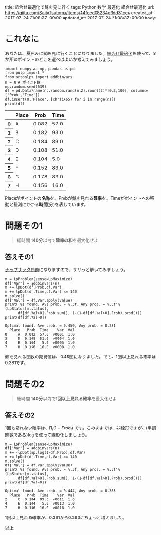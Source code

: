 title: 組合せ最適化で鯨を見に行く
tags: Python 数学 最適化 組合せ最適化
url: https://qiita.com/SaitoTsutomu/items/44fced08234d3dd31ce4
created_at: 2017-07-24 21:08:37+09:00
updated_at: 2017-07-24 21:08:37+09:00
body:

# これなに
あなたは、夏休みに鯨を見に行くことになりました。[組合せ最適化](http://qiita.com/SaitoTsutomu/items/bfbf4c185ed7004b5721)を使って、8か所のポイントのどこを選べばよいか考えてみましょう。

```py3:pythonでポイント情報の表示
import numpy as np, pandas as pd
from pulp import *
from ortoolpy import addbinvars
n = 8 # ポイント数
np.random.seed(639)
df = pd.DataFrame(np.random.rand(n,2).round(2)*[0.2,100], columns=['Prob','Time'])
df.insert(0,'Place', [chr(i+65) for i in range(n)])
print(df)
```

<table>
  <thead>
    <tr>
      <th></th>
      <th>Place</th>
      <th>Prob</th>
      <th>Time</th>
    </tr>
  </thead>
  <tbody>
    <tr>
      <th>0</th>
      <td>A</td>
      <td>0.082</td>
      <td>57.0</td>
    </tr>
    <tr>
      <th>1</th>
      <td>B</td>
      <td>0.182</td>
      <td>93.0</td>
    </tr>
    <tr>
      <th>2</th>
      <td>C</td>
      <td>0.184</td>
      <td>89.0</td>
    </tr>
    <tr>
      <th>3</th>
      <td>D</td>
      <td>0.108</td>
      <td>51.0</td>
    </tr>
    <tr>
      <th>4</th>
      <td>E</td>
      <td>0.104</td>
      <td>5.0</td>
    </tr>
    <tr>
      <th>5</th>
      <td>F</td>
      <td>0.152</td>
      <td>83.0</td>
    </tr>
    <tr>
      <th>6</th>
      <td>G</td>
      <td>0.178</td>
      <td>83.0</td>
    </tr>
    <tr>
      <th>7</th>
      <td>H</td>
      <td>0.156</td>
      <td>16.0</td>
    </tr>
  </tbody>
</table>

Placeがポイントの**名称**を、Probが鯨を見れる**確率**を、Timeがポイントへの移動と観測にかかる**時間**(分)を表しています。

# 問題その1

> 総時間 **140分**以内で**確率の和**を最大化せよ

## 答えその1
[ナップサック問題](http://qiita.com/SaitoTsutomu/items/d3c07494e7ba992bf19d)になりますので、ササっと解いてみましょう。

```py3:python
m = LpProblem(sense=LpMaximize)
df['Var'] = addbinvars(n)
m += lpDot(df.Prob,df.Var)
m += lpDot(df.Time,df.Var) <= 140
m.solve()
df['Val'] = df.Var.apply(value)
print('%s found. Ave prob. = %.3f, Any prob. = %.3f'%(LpStatus[m.status],
      df[df.Val>0].Prob.sum(), 1-(1-df[df.Val>0].Prob).prod()))
print(df[df.Val>0])
```

```text:結果
Optimal found. Ave prob. = 0.450, Any prob. = 0.381
  Place   Prob  Time    Var  Val
0     A  0.082  57.0  v0001  1.0
3     D  0.108  51.0  v0004  1.0
4     E  0.104   5.0  v0005  1.0
7     H  0.156  16.0  v0008  1.0
```

鯨を見れる回数の期待値は、0.45回になりました。でも、1回以上見れる確率は0.381です。

# 問題その2

> 総時間 **140分**以内で**1回以上見れる確率**を最大化せよ

## 答えその2

1回も見れない確率は、$\prod_i{(1- Prob_i)}$ です。このままでは、非線形ですが、(単調関数である)$\log$を使って線形化しましょう。

```py3:python
m = LpProblem(sense=LpMaximize)
df['Var'] = addbinvars(n)
m += -lpDot(np.log(1-df.Prob),df.Var)
m += lpDot(df.Time,df.Var) <= 140
m.solve()
df['Val'] = df.Var.apply(value)
print('%s found. Ave prob. = %.3f, Any prob. = %.3f'%(LpStatus[m.status],
      df[df.Val>0].Prob.sum(), 1-(1-df[df.Val>0].Prob).prod()))
print(df[df.Val>0])
```

```text:結果
Optimal found. Ave prob. = 0.444, Any prob. = 0.383
  Place   Prob  Time    Var  Val
2     C  0.184  89.0  v0011  1.0
4     E  0.104   5.0  v0013  1.0
7     H  0.156  16.0  v0016  1.0
```

1回以上見れる確率が、0.381から0.383にちょっと増えました。

以上

